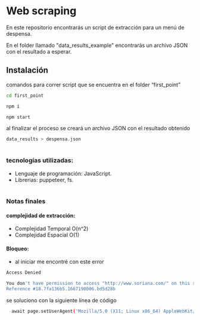 # Web scraping

En este repositorio encontrarás un script de extracción para un menú de despensa.

En el folder llamado "data_results_example" encontrarás un archivo JSON con el resultado a esperar.

## Instalación

comandos para correr script que se encuentra en el folder “first_point”


```bash
cd first_point

npm i

npm start
```
al finalizar el proceso se creará un archivo JSON con el resultado obtenido

```bash
data_results > despensa.json
```
#
### tecnologías utilizadas:

- Lenguaje de programación: JavaScript.
- Librerias: puppeteer, fs.

#
### Notas finales

#### complejidad de extracción:
- Complejidad Temporal O(n^2)
- Complejidad Espacial O(1)

#### Bloqueo:
- al iniciar me encontré con este error
```bash
Access Denied

You don't have permission to access "http://www.soriana.com/" on this server.
Reference #18.7fa136b5.1667190006.bd5d28b
```
se soluciono con la siguiente línea de código
```bash
  await page.setUserAgent('Mozilla/5.0 (X11; Linux x86_64) AppleWebKit/537.36 (KHTML, like Gecko) Chrome/78.0.3904.108 Safari/537.36')

```
